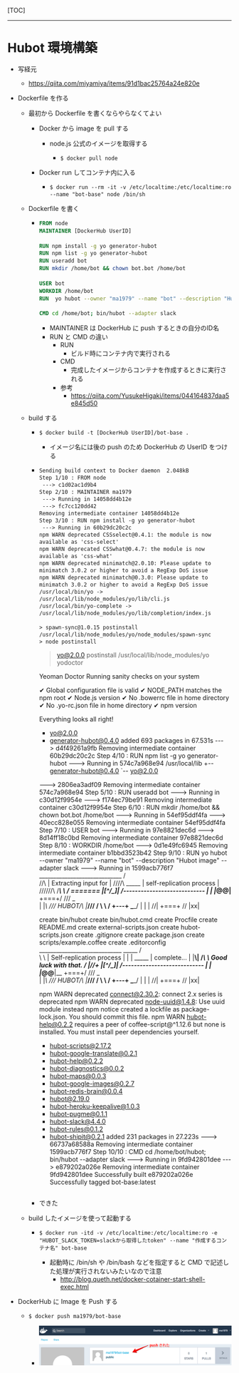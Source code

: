 [TOC]

---

# Hubot 環境構築

- 写経元

  - https://qiita.com/miyamiya/items/91d1bac25764a24e820e

- Dockerfile を作る

  - 最初から Dockerfile を書くならやらなくてよい

    - Docker から image を pull する

      - node.js 公式のイメージを取得する

        - ```shell
          $ docker pull node
          ```

    - Docker run してコンテナ内に入る

      - ```shell
        $ docker run --rm -it -v /etc/localtime:/etc/localtime:ro --name "bot-base" node /bin/sh
        ```

  - Dockerfile を書く

    - ```dockerfile
      FROM node
      MAINTAINER [DockerHub UserID]

      RUN npm install -g yo generator-hubot
      RUN npm list -g yo generator-hubot
      RUN useradd bot
      RUN mkdir /home/bot && chown bot.bot /home/bot

      USER bot
      WORKDIR /home/bot
      RUN  yo hubot --owner "ma1979" --name "bot" --description "Hubot image" --adapter slack

      CMD cd /home/bot; bin/hubot --adapter slack
      ```

      - MAINTAINER は DockerHub に push するときの自分のID名
      - RUN と CMD の違い
        - RUN
          - ビルド時にコンテナ内で実行される
        - CMD
          - 完成したイメージからコンテナを作成するときに実行される
        - 参考
          - https://qiita.com/YusukeHigaki/items/044164837daa5e845d50

  - build する

    - ```shell
      $ docker build -t [DockerHub UserID]/bot-base .
      ```
        - イメージ名には後の push のため DockerHub の UserID をつける
    - ```Shell
      Sending build context to Docker daemon  2.048kB
      Step 1/10 : FROM node
       ---> c1d02ac1d9b4
      Step 2/10 : MAINTAINER ma1979
       ---> Running in 14058dd4b12e
       ---> fc7cc120dd42
      Removing intermediate container 14058dd4b12e
      Step 3/10 : RUN npm install -g yo generator-hubot
       ---> Running in 60b29dc20c2c
      npm WARN deprecated CSSselect@0.4.1: the module is now available as 'css-select'
      npm WARN deprecated CSSwhat@0.4.7: the module is now available as 'css-what'
      npm WARN deprecated minimatch@2.0.10: Please update to minimatch 3.0.2 or higher to avoid a RegExp DoS issue
      npm WARN deprecated minimatch@0.3.0: Please update to minimatch 3.0.2 or higher to avoid a RegExp DoS issue
      /usr/local/bin/yo -> /usr/local/lib/node_modules/yo/lib/cli.js
      /usr/local/bin/yo-complete -> /usr/local/lib/node_modules/yo/lib/completion/index.js

      > spawn-sync@1.0.15 postinstall /usr/local/lib/node_modules/yo/node_modules/spawn-sync
      > node postinstall
      ```


      > yo@2.0.0 postinstall /usr/local/lib/node_modules/yo
      > yodoctor


      Yeoman Doctor
      Running sanity checks on your system
    
      ✔ Global configuration file is valid
      ✔ NODE_PATH matches the npm root
      ✔ Node.js version
      ✔ No .bowerrc file in home directory
      ✔ No .yo-rc.json file in home directory
      ✔ npm version
    
      Everything looks all right!
      + yo@2.0.0
      + generator-hubot@0.4.0
      added 693 packages in 67.531s
       ---> d4f49261a9fb
      Removing intermediate container 60b29dc20c2c
      Step 4/10 : RUN npm list -g yo generator-hubot
       ---> Running in 574c7a968e94
      /usr/local/lib
      +-- generator-hubot@0.4.0
      `-- yo@2.0.0
    
       ---> 2806ea3adf09
      Removing intermediate container 574c7a968e94
      Step 5/10 : RUN useradd bot
       ---> Running in c30d12f9954e
       ---> f174ec79be91
      Removing intermediate container c30d12f9954e
      Step 6/10 : RUN mkdir /home/bot && chown bot.bot /home/bot
       ---> Running in 54ef95ddf4fa
       ---> 40ecc828e055
      Removing intermediate container 54ef95ddf4fa
      Step 7/10 : USER bot
       ---> Running in 97e8821dec6d
       ---> 8d14ff18c0bd
      Removing intermediate container 97e8821dec6d
      Step 8/10 : WORKDIR /home/bot
       ---> 0d1e49fc6945
      Removing intermediate container b1bbd3523b42
      Step 9/10 : RUN yo hubot --owner "ma1979" --name "bot" --description "Hubot image" --adapter slack
       ---> Running in 1599acb776f7
                           _____________________________
                          /                             \
         //\              |      Extracting input for    |
        ////\    _____    |   self-replication process   |
       //////\  /_____\   \                             /
       ======= |[^_/\_]|   /----------------------------
        |   | _|___@@__|__
        +===+/  ///     \_\
         | |_\ /// HUBOT/\\
         |___/\//      /  \\
               \      /   +---+
                \____/    |   |
                 | //|    +===+
                  \//      |xx|
    
         create bin/hubot
         create bin/hubot.cmd
         create Procfile
         create README.md
         create external-scripts.json
         create hubot-scripts.json
         create .gitignore
         create package.json
         create scripts/example.coffee
         create .editorconfig
                           _____________________________
       _____              /                             \
       \    \             |   Self-replication process   |
       |    |    _____    |          complete...         |
       |__\\|   /_____\   \     Good luck with that.    /
         |//+  |[^_/\_]|   /----------------------------
        |   | _|___@@__|__
        +===+/  ///     \_\
         | |_\ /// HUBOT/\\
         |___/\//      /  \\
               \      /   +---+
                \____/    |   |
                 | //|    +===+
                  \//      |xx|
    
      npm WARN deprecated connect@2.30.2: connect 2.x series is deprecated
      npm WARN deprecated node-uuid@1.4.8: Use uuid module instead
      npm notice created a lockfile as package-lock.json. You should commit this file.
      npm WARN hubot-help@0.2.2 requires a peer of coffee-script@^1.12.6 but none is installed. You must install peer dependencies yourself.
    
      + hubot-scripts@2.17.2
      + hubot-google-translate@0.2.1
      + hubot-help@0.2.2
      + hubot-diagnostics@0.0.2
      + hubot-maps@0.0.3
      + hubot-google-images@0.2.7
      + hubot-redis-brain@0.0.4
      + hubot@2.19.0
      + hubot-heroku-keepalive@1.0.3
      + hubot-pugme@0.1.1
      + hubot-slack@4.4.0
      + hubot-rules@0.1.2
      + hubot-shipit@0.2.1
      added 231 packages in 27.223s
       ---> 66737a68588a
      Removing intermediate container 1599acb776f7
      Step 10/10 : CMD cd /home/bot/hubot; bin/hubot --adapter slack
       ---> Running in 9fd942801dee
       ---> e879202a026e
      Removing intermediate container 9fd942801dee
      Successfully built e879202a026e
      Successfully tagged bot-base:latest
      ```
    
    - できた

  - build したイメージを使って起動する

    - ```shell
      $ docker run -itd -v /etc/localtime:/etc/localtime:ro -e "HUBOT_SLACK_TOKEN=slackから取得したtoken" --name "作成するコンテナ名" bot-base
      ```

      - 起動時に /bin/sh や /bin/bash などを指定すると CMD で記述した処理が実行されないみたいなので注意
        - http://blog.queth.net/docker-cotainer-start-shell-exec.html

- DockerHub に Image を Push する

  - ```shell
    $ docker push ma1979/bot-base
    ```

    - ![push](https://raw.githubusercontent.com/ma1979/sutra/master/20171126_Hubot/cap/ma1979%20-%20Docker%20Hub%202017-11-26%2007-54-46.png)


